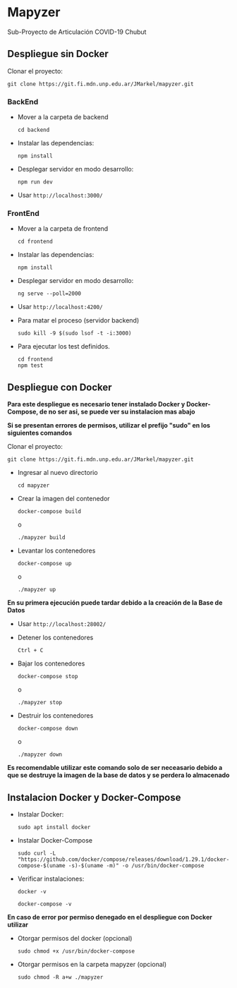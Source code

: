 # Mapyzer

Sub-Proyecto de Articulación COVID-19 Chubut

## Despliegue sin Docker
Clonar el proyecto:
```
git clone https://git.fi.mdn.unp.edu.ar/JMarkel/mapyzer.git
```

### BackEnd
- Mover a la carpeta de backend
    ```shell
    cd backend
    ```
- Instalar las dependencias:
    ```shell
    npm install
    ```
- Desplegar servidor en modo desarrollo:
    ```shell
    npm run dev
    ```
- Usar `http://localhost:3000/`

### FrontEnd
- Mover a la carpeta de frontend
    ```shell
    cd frontend
    ```
- Instalar las dependencias:
    ```shell
    npm install
    ```
- Desplegar servidor en modo desarrollo:
    ```shell
    ng serve --poll=2000
    ```
- Usar `http://localhost:4200/`

- Para matar el proceso (servidor backend)
    ```shell
    sudo kill -9 $(sudo lsof -t -i:3000)
     ```
- Para ejecutar los test definidos.
    ```shell
    cd frontend
    npm test
     ```

## Despliegue con Docker
**Para este despliegue es necesario tener instalado Docker y Docker-Compose, de no ser asi, se puede ver su instalacion mas abajo**

**Si se presentan errores de permisos, utilizar el prefijo "sudo" en los siguientes comandos**

Clonar el proyecto:
```
git clone https://git.fi.mdn.unp.edu.ar/JMarkel/mapyzer.git
```

- Ingresar al nuevo directorio
    ```shell
    cd mapyzer
     ``` 

- Crear la imagen del contenedor
    ```shell
    docker-compose build
     ``` 
	o 
    ```shell
    ./mapyzer build
     ``` 

- Levantar los contenedores
    ```shell
    docker-compose up
     ``` 
	o 
    ```shell
    ./mapyzer up
     ```
**En su primera ejecución puede tardar debido a la creación de la Base de Datos**

- Usar `http://localhost:28002/`

- Detener los contenedores
    ```shell
    Ctrl + C
     ```

- Bajar los contenedores
    ```shell
    docker-compose stop
     ``` 
	o
    ```shell
    ./mapyzer stop
     ```

- Destruir los contenedores
    ```shell
    docker-compose down
     ``` 
	o
    ```shell
    ./mapyzer down
     ```

**Es recomendable utilizar este comando solo de ser neceasario debido a que se destruye la imagen de la base de datos y se perdera lo almacenado**

## Instalacion Docker y Docker-Compose

- Instalar Docker:
    ```shell
    sudo apt install docker
     ```

- Instalar Docker-Compose
    ```shell
    sudo curl -L "https://github.com/docker/compose/releases/download/1.29.1/docker-compose-$(uname -s)-$(uname -m)" -o /usr/bin/docker-compose
     ```

- Verificar instalaciones:
    ```shell
    docker -v
     ```
    ```shell
    docker-compose -v
     ```

**En caso de error por permiso denegado en el despliegue con Docker utilizar**

- Otorgar permisos del docker (opcional)
    ```shell
    sudo chmod +x /usr/bin/docker-compose
     ```

- Otorgar permisos en la carpeta mapyzer (opcional)
    ```shell
    sudo chmod -R a+w ./mapyzer
     ```

